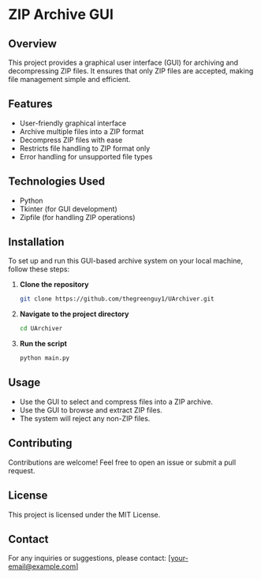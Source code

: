 # ZIP Archive GUI

## Overview
This project provides a graphical user interface (GUI) for archiving and decompressing ZIP files. It ensures that only ZIP files are accepted, making file management simple and efficient.

## Features
- User-friendly graphical interface
- Archive multiple files into a ZIP format
- Decompress ZIP files with ease
- Restricts file handling to ZIP format only
- Error handling for unsupported file types

## Technologies Used
- Python
- Tkinter (for GUI development)
- Zipfile (for handling ZIP operations)

## Installation
To set up and run this GUI-based archive system on your local machine, follow these steps:

1. **Clone the repository**
   ```sh
   git clone https://github.com/thegreenguy1/UArchiver.git
   ```

2. **Navigate to the project directory**
   ```sh
   cd UArchiver
   ```
   
3. **Run the script**
   ```sh
   python main.py
   ```

## Usage
- Use the GUI to select and compress files into a ZIP archive.
- Use the GUI to browse and extract ZIP files.
- The system will reject any non-ZIP files.

## Contributing
Contributions are welcome! Feel free to open an issue or submit a pull request.

## License
This project is licensed under the MIT License.

## Contact
For any inquiries or suggestions, please contact: [your-email@example.com]

